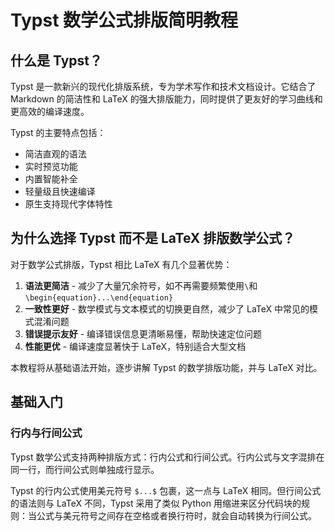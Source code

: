 # Typst 数学公式排版简明教程

## 什么是 Typst？

Typst 是一款新兴的现代化排版系统，专为学术写作和技术文档设计。它结合了 Markdown 的简洁性和 LaTeX 的强大排版能力，同时提供了更友好的学习曲线和更高效的编译速度。

Typst 的主要特点包括：

- 简洁直观的语法
- 实时预览功能
- 内置智能补全
- 轻量级且快速编译
- 原生支持现代字体特性

## 为什么选择 Typst 而不是 LaTeX 排版数学公式？

对于数学公式排版，Typst 相比 LaTeX 有几个显著优势：

1. **语法更简洁** - 减少了大量冗余符号，如不再需要频繁使用`\`和`\begin{equation}...\end{equation}`
2. **一致性更好** - 数学模式与文本模式的切换更自然，减少了 LaTeX 中常见的模式混淆问题
3. **错误提示友好** - 编译错误信息更清晰易懂，帮助快速定位问题
4. **性能更优** - 编译速度显著快于 LaTeX，特别适合大型文档

本教程将从基础语法开始，逐步讲解 Typst 的数学排版功能，并与 LaTeX 对比。

## 基础入门

### 行内与行间公式

Typst 数学公式支持两种排版方式：行内公式和行间公式。行内公式与文字混排在同一行，而行间公式则单独成行显示。

Typst 的行内公式使用美元符号 `$...$` 包裹，这一点与 LaTeX 相同。但行间公式的语法则与 LaTeX 不同，Typst 采用了类似 Python 用缩进来区分代码块的规则：当公式与美元符号之间存在空格或者换行符时，就会自动转换为行间公式。




